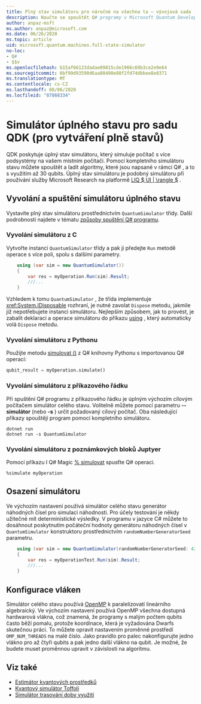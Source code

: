 ```yaml
---
title: Plný stav simulátoru pro náročné na všechna ta – vývojová sada
description: Naučte se spouštět Q# programy v Microsoft Quantum Development Kit úplný stav simulátoru.
author: anpaz-msft
ms.author: anpaz@microsoft.com
ms.date: 06/26/2020
ms.topic: article
uid: microsoft.quantum.machines.full-state-simulator
no-loc:
- Q#
- $$v
ms.openlocfilehash: b15af66123dadae09815cde1966c69b3ce2e9e64
ms.sourcegitcommit: 6bf99d93590d6aa80490e88f2fd74dbbee8e0371
ms.translationtype: MT
ms.contentlocale: cs-CZ
ms.lasthandoff: 08/06/2020
ms.locfileid: "87868334"
---
```

# <a name="quantum-development-kit-qdk-full-state-simulator"></a>Simulátor úplného stavu pro sadu QDK (pro vytváření plně stavů)

QDK poskytuje úplný stav simulátoru, který simuluje počítač s více podsystémy na vašem místním počítači. Pomocí kompletního simulátoru stavu můžete spouštět a ladit algoritmy, které jsou napsané v rámci Q# , a to s využitím až 30 qubits. Úplný stav simulátoru je podobný simulátoru při používání služby Microsoft Research na platformě [LIQ $ UI | \rangle $](http://stationq.github.io/Liquid/) .

## <a name="invoking-and-running-the-full-state-simulator"></a>Vyvolání a spuštění simulátoru úplného stavu

Vystavíte plný stav simulátoru prostřednictvím `QuantumSimulator` třídy. Další podrobnosti najdete v tématu [způsoby spuštění Q# programu](xref:microsoft.quantum.guide.host-programs).

### <a name="invoking-the-simulator-from-c"></a>Vyvolání simulátoru z C #

Vytvořte instanci `QuantumSimulator` třídy a pak ji předejte `Run` metodě operace s více poli, spolu s dalšími parametry.
```csharp
    using (var sim = new QuantumSimulator())
    {
        var res = myOperation.Run(sim).Result;
        ///...
    }
```

Vzhledem k tomu `QuantumSimulator` , že třída implementuje <xref:System.IDisposable> rozhraní, je nutné zavolat `Dispose` metodu, jakmile již nepotřebujete instanci simulátoru. Nejlepším způsobem, jak to provést, je zabalit deklaraci a operace simulátoru do příkazu [using](https://docs.microsoft.com/dotnet/csharp/language-reference/keywords/using-statement) , který automaticky volá `Dispose` metodu.

### <a name="invoking-the-simulator-from-python"></a>Vyvolání simulátoru z Pythonu

Použijte metodu [simulovat ()](https://docs.microsoft.com/python/qsharp/qsharp.loader.qsharpcallable) z Q# knihovny Pythonu s importovanou Q# operací:

```python
qubit_result = myOperation.simulate()
```

### <a name="invoking-the-simulator-from-the-command-line"></a>Vyvolání simulátoru z příkazového řádku

Při spuštění Q# programu z příkazového řádku je úplným výchozím cílovým počítačem simulátor celého stavu. Volitelně můžete pomocí parametru **--simulátor** (nebo **-s** ) určit požadovaný cílový počítač. Oba následující příkazy spouštějí program pomocí kompletního simulátoru. 

```dotnetcli
dotnet run
dotnet run -s QuantumSimulator
```

### <a name="invoking-the-simulator-from-juptyer-notebooks"></a>Vyvolání simulátoru z poznámkových bloků Juptyer

Pomocí příkazu I Q# Magic [% simulovat](xref:microsoft.quantum.iqsharp.magic-ref.simulate) spusťte Q# operaci.

```
%simulate myOperation
```
## <a name="seeding-the-simulator"></a>Osazení simulátoru

Ve výchozím nastavení používá simulátor celého stavu generátor náhodných čísel pro simulaci náhodnosti. Pro účely testování je někdy užitečné mít deterministické výsledky. V programu v jazyce C# můžete to dosáhnout poskytnutím počáteční hodnoty generátoru náhodných čísel v `QuantumSimulator` konstruktoru prostřednictvím `randomNumberGeneratorSeed` parametru.

```csharp
    using (var sim = new QuantumSimulator(randomNumberGeneratorSeed: 42))
    {
        var res = myOperationTest.Run(sim).Result;
        ///...
    }
```

## <a name="configuring-threads"></a>Konfigurace vláken

Simulátor celého stavu používá [OpenMP](http://www.openmp.org/) k paralelizovatí lineárního algebraický. Ve výchozím nastavení používá OpenMP všechna dostupná hardwarová vlákna, což znamená, že programy s malým počtem qubits často běží pomalu, protože koordinace, která je vyžadována Dwarfs skutečnou práci. To můžete opravit nastavením proměnné prostředí `OMP_NUM_THREADS` na malé číslo. Jako pravidlo pro palec nakonfigurujte jedno vlákno pro až čtyři qubits a pak jedno další vlákno na qubit. Je možné, že budete muset proměnnou upravit v závislosti na algoritmu.

## <a name="see-also"></a>Viz také

- [Estimátor kvantových prostředků](xref:microsoft.quantum.machines.resources-estimator)
- [Kvantový simulátor Toffoli](xref:microsoft.quantum.machines.toffoli-simulator)
- [Simulátor trasování doby využití](xref:microsoft.quantum.machines.qc-trace-simulator.intro)